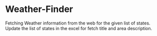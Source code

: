 # Weather-Finder

Fetching Weather information from the web for the given list of states.
Update the list of states in the excel for fetch title and area description.

